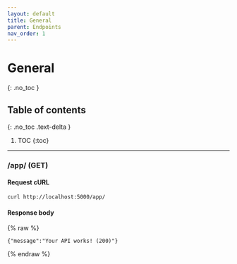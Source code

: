 ```yaml
---
layout: default
title: General
parent: Endpoints
nav_order: 1
---
```


# General
{: .no_toc }

## Table of contents
{: .no_toc .text-delta }

1. TOC
{:toc}

---

### /app/ (GET)

#### Request cURL
```
curl http://localhost:5000/app/
```

#### Response body
{% raw %}
```
{"message":"Your API works! (200)"}
```
{% endraw %}